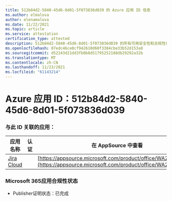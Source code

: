 ```yaml
---
title: 512b84d2-5840-45d6-8d01-5f073836d039 的 Azure 应用 ID 信息
ms.author: elmalova
author: elenamalova
ms.date: 11/22/2021
ms.topic: article
ms.service: attestation
certification_type: attested
description: 512b84d2-5840-45d6-8d01-5f073836d039 的所有可用安全性和合规性信息。
ms.openlocfilehash: 07edc46ce0cf942610d60f3384cbe33b52d153a8
ms.sourcegitcommit: d52243d21dd3fb0b8d51795252188db29292a32b
ms.translationtype: MT
ms.contentlocale: zh-CN
ms.lasthandoff: 11/23/2021
ms.locfileid: "61143214"
---
```

# <a name="azure-app-id-512b84d2-5840-45d6-8d01-5f073836d039"></a>Azure 应用 ID：512b84d2-5840-45d6-8d01-5f073836d039


### <a name="apps-associated-with-this-id"></a>与此 ID 关联的应用：
| **应用名称** | **认证** | **在 AppSource 中查看** |
|--------------|---------------|-----------------------|
| [Jira Cloud](https://docs.microsoft.com/microsoft-365-app-certification/forward/WA200002140) |  | [https://appsource.microsoft.com/product/office/WA200002140](https://appsource.microsoft.com/product/office/WA200002140) |

### <a name="microsoft-365-app-compliance-status"></a>Microsoft 365应用合规性状态
- Publisher证明状态：已完成
